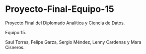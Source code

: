 # Proyecto-Final-Equipo-15
Proyecto Final del Diplomado Analítica y Ciencia de Datos.

Equipo 15. 

Saul Torres, Felipe Garza, Sergio Méndez, Lenny Cardenas y Mara Cisneros.
